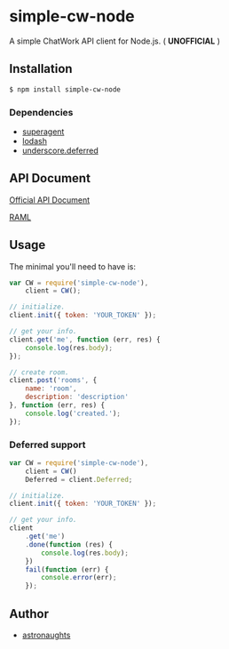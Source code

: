 simple-cw-node
==============

A simple ChatWork API client for Node.js. ( **UNOFFICIAL** )

## Installation

```bash
$ npm install simple-cw-node
```

### Dependencies

* [superagent](https://github.com/visionmedia/superagent)
* [lodash](https://github.com/lodash/lodash)
* [underscore.deferred](https://github.com/wookiehangover/underscore.Deferred)

## API Document

[Official API Document](http://developer.chatwork.com/ja/)

[RAML](https://github.com/chatwork/api)

## Usage

The minimal you'll need to have is:

```js
var CW = require('simple-cw-node'),
    client = CW();

// initialize.
client.init({ token: 'YOUR_TOKEN' });

// get your info.
client.get('me', function (err, res) {
    console.log(res.body);
});

// create room.
client.post('rooms', {
    name: 'room',
    description: 'description'
}, function (err, res) {
    console.log('created.');
});
```

### Deferred support

```js
var CW = require('simple-cw-node'),
    client = CW()
    Deferred = client.Deferred;

// initialize.
client.init({ token: 'YOUR_TOKEN' });

// get your info.
client
    .get('me')
    .done(function (res) {
        console.log(res.body);
    })
    fail(function (err) {
        console.error(err);
    });
```

## Author

* [astronaughts](https://twitter.com/astronaughts)